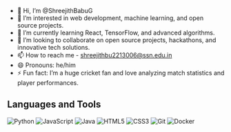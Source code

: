 - 👋 Hi, I’m @ShreejithBabuG
- 👀 I’m interested in web development, machine learning, and open source projects.
- 🌱  I’m currently learning React, TensorFlow, and advanced algorithms.
- 💞️ I’m looking to collaborate on open source projects, hackathons, and innovative tech solutions.
- 📫 How to reach me - shreejithbu2213006@ssn.edu.in 
- 😄 Pronouns: he/him
- ⚡ Fun fact: I’m a huge cricket fan and love analyzing match statistics and player performances.

<!---
ShreejithBabuG/ShreejithBabuG is a ✨ special ✨ repository because its `README.md` (this file) appears on your GitHub profile.
You can click the Preview link to take a look at your changes.
--->
## Languages and Tools

<p align="left">
  <img src="https://img.shields.io/badge/Python-3776AB?style=for-the-badge&logo=python&logoColor=white" alt="Python">
  <img src="https://img.shields.io/badge/JavaScript-F7DF1E?style=for-the-badge&logo=javascript&logoColor=black" alt="JavaScript">
  <img src="https://img.shields.io/badge/Java-007396?style=for-the-badge&logo=java&logoColor=white" alt="Java">
  <img src="https://img.shields.io/badge/HTML5-E34F26?style=for-the-badge&logo=html5&logoColor=white" alt="HTML5">
  <img src="https://img.shields.io/badge/CSS3-1572B6?style=for-the-badge&logo=css3&logoColor=white" alt="CSS3">
  <img src="https://img.shields.io/badge/Git-F05032?style=for-the-badge&logo=git&logoColor=white" alt="Git">
  <img src="https://img.shields.io/badge/Docker-2496ED?style=for-the-badge&logo=docker&logoColor=white" alt="Docker">
</p>
